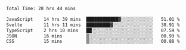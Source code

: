 
 
 <!--START_SECTION:waka-->

```txt
Total Time: 28 hrs 44 mins

JavaScript    14 hrs 39 mins  ████████████▓░░░░░░░░░░░░   51.01 %
Svelte        11 hrs 11 mins  █████████▓░░░░░░░░░░░░░░░   38.91 %
TypeScript    2 hrs 10 mins   ██░░░░░░░░░░░░░░░░░░░░░░░   07.59 %
JSON          16 mins         ▒░░░░░░░░░░░░░░░░░░░░░░░░   00.93 %
CSS           15 mins         ▒░░░░░░░░░░░░░░░░░░░░░░░░   00.88 %
```

<!--END_SECTION:waka-->

